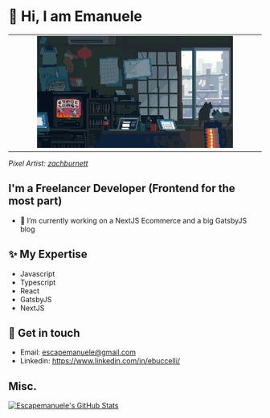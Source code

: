 # 👋  Hi, I am Emanuele

<table>
  <tr>
    <td width="10%"></td>
    <td width="80%">
      <a href="#">
        <img src="https://github.com/escapemanuele/escapemanuele/blob/master/freelance-developer.gif" style="min-width: 100%">
      </a>
    </td>
    <td width="10%"></td>
  </tr>
</table>
<em>
  Pixel Artist: <a href="https://tenor.com/users/zachburnett">zachburnett</a>
</em>

## I'm a Freelancer Developer (Frontend for the most part)

- 🔭 I’m currently working on a NextJS Ecommerce and a big GatsbyJS blog

## ✨ My Expertise
- Javascript
- Typescript
- React
- GatsbyJS
- NextJS

## 💌 Get in touch

- Email: escapemanuele@gmail.com
- Linkedin: https://www.linkedin.com/in/ebuccelli/

## Misc.
[![Escapemanuele's GitHub Stats](https://github-readme-stats.vercel.app/api?username=escapemanuele&show_icons=true&title_color=fff&icon_color=79ff97&text_color=9f9f9f&bg_color=151515)](https://github.com/escapemanuele)

